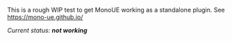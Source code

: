 This is a rough WIP test to get MonoUE working as a standalone plugin. See https://mono-ue.github.io/

_Current status: **not working**_
